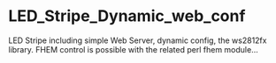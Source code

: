 # LED_Stripe_Dynamic_web_conf
LED Stripe including simple Web Server, dynamic config, the ws2812fx library. FHEM control is possible with the related perl fhem module...
